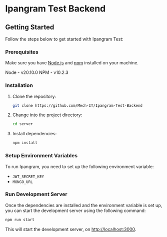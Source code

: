 # Ipangram Test Backend

## Getting Started

Follow the steps below to get started with Ipangram Test:

### Prerequisites

Make sure you have [Node.js](https://nodejs.org/) and [npm](https://www.npmjs.com/) installed on your machine.

Node - v20.10.0
NPM -  v10.2.3

### Installation

1. Clone the repository:

   ```bash
   git clone https://github.com/Mech-IT/Ipangram-Test-Backend
   ```

2. Change into the project directory:

   ```bash
   cd server
   ```

3. Install dependencies:

   ```bash
   npm install
   ```

### Setup Environment Variables

To run Ipangram, you need to set up the following environment variable:

- `JWT_SECRET_KEY`
- `MONGO_URL`

### Run Development Server

Once the dependencies are installed and the environment variable is set up, you can start the development server using the following command:

```bash
npm run start
```

This will start the development server, on [http://localhost:3000](http://localhost:3000).

